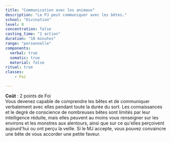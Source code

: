 ```yaml
---
title: "Communication avec les animaux"
description: "Le PJ peut communiquer avec les bêtes."
school: "Divination"
level: 0
concentration: false
casting_time: "1 action"
duration: "10 minutes"
range: "personnelle"
components:
  verbal: true
  somatic: true
  material: false
ritual: true
classes:
    - Foi

---
```

**Coût** : 2 points de Foi  
Vous devenez capable de comprendre les bêtes et de communiquer verbalement avec elles pendant toute la durée du sort. Les connaissances et le degré de conscience de nombreuses bêtes sont limités par leur intelligence réduite, mais elles peuvent au moins vous renseigner sur les environs et les monstres aux alentours, ainsi que sur ce qu'elles perçoivent aujourd'hui ou ont perçu la veille. Si le MJ accepte, vous pouvez convaincre une bête de vous accorder une petite faveur.  
